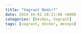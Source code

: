 ```yaml
---
title: "Vagrant Nedir?"
date: 2019-10-01 18:21:00 +0800
categories: [DevOps, Vagrant]
tags: [vagrant, docker, devops]
---
```

